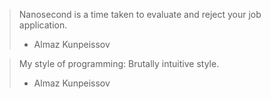 > Nanosecond is a time taken to evaluate and reject your job application.
> - Almaz Kunpeissov 

> My style of programming: Brutally intuitive style.
> - Almaz Kunpeissov 
